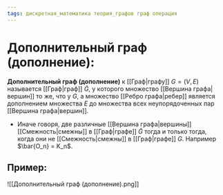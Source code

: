 ```yaml
---
tags: дискретная_математика теория_графов граф операция
---
```

# Дополнительный граф (дополнение):
**Дополнительный граф (дополнение)** к [[Граф|графу]] $G = (V, E)$ называется [[Граф|граф]] $\bar{G}$, у которого множество [[Вершина графа|вершин]] то же, что у $G$, а множество [[Ребро графа|ребер]] является дополнением множества $E$ до множества всех неупорядоченных пар [[Вершина графа|вершин]]. 
* Иначе говоря, две различные [[Вершина графа|вершины]] [[Смежность|смежны]] в [[Граф|графе]] $\bar{G}$ тогда и только тогда, когда они не [[Смежность|смежны]] в [[Граф|графе]] $G$. Например $\bar{O_n} = K_n$.
## Пример:
![[Дополнительный граф (дополнение).png]]